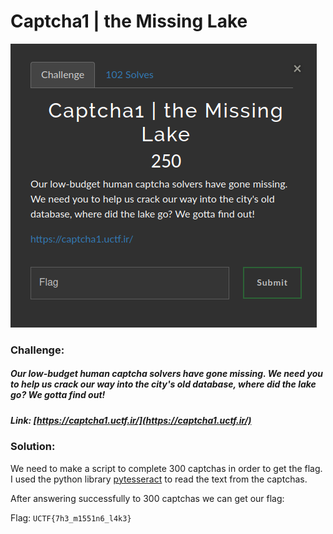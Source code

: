 # Captcha1 | the Missing Lake
![challenge](challenge.png)
### Challenge:
##### Our low-budget human captcha solvers have gone missing. We need you to help us crack our way into the city's old database, where did the lake go? We gotta find out!

##### Link: [https://captcha1.uctf.ir/](https://captcha1.uctf.ir/)

### Solution:
We need to make a script to complete 300 captchas in order to get the flag.
I used the python library [pytesseract](https://pypi.org/project/pytesseract/) to read the text from the captchas.

After answering successfully to 300 captchas we can get our flag:


Flag: ```UCTF{7h3_m1551n6_l4k3}```

